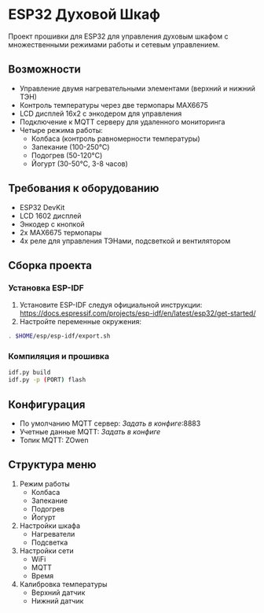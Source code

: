# ESP32 Духовой Шкаф

Проект прошивки для ESP32 для управления духовым шкафом с множественными режимами работы и сетевым управлением.

## Возможности
- Управление двумя нагревательными элементами (верхний и нижний ТЭН)
- Контроль температуры через две термопары MAX6675
- LCD дисплей 16x2 с энкодером для управления
- Подключение к MQTT серверу для удаленного мониторинга
- Четыре режима работы:
  - Колбаса (контроль равномерности температуры)
  - Запекание (100-250°C)
  - Подогрев (50-120°C)
  - Йогурт (30-50°C, 3-8 часов)

## Требования к оборудованию
- ESP32 DevKit
- LCD 1602 дисплей
- Энкодер с кнопкой
- 2x MAX6675 термопары
- 4x реле для управления ТЭНами, подсветкой и вентилятором

## Сборка проекта

### Установка ESP-IDF
1. Установите ESP-IDF следуя официальной инструкции: https://docs.espressif.com/projects/esp-idf/en/latest/esp32/get-started/
2. Настройте переменные окружения:
```bash
. $HOME/esp/esp-idf/export.sh
```

### Компиляция и прошивка
```bash
idf.py build
idf.py -p (PORT) flash
```

## Конфигурация
- По умолчанию MQTT сервер: *Задать в конфиге*:8883
- Учетные данные MQTT: *Задать в конфиге*
- Топик MQTT: ZOwen

## Структура меню
1. Режим работы
   - Колбаса
   - Запекание
   - Подогрев
   - Йогурт
2. Настройки шкафа
   - Нагреватели
   - Подсветка
3. Настройки сети
   - WiFi
   - MQTT
   - Время
4. Калибровка температуры
   - Верхний датчик
   - Нижний датчик
